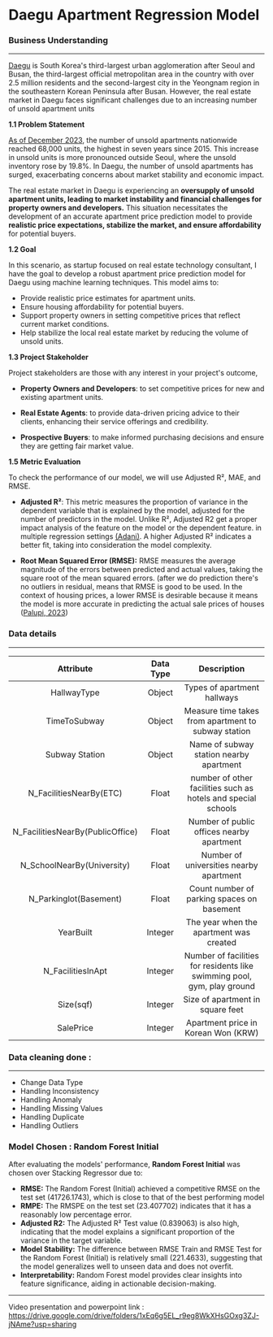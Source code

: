 # Daegu Apartment Regression Model

### Business Understanding
---
[Daegu](https://en.wikipedia.org/wiki/Daegu) is South Korea's third-largest urban agglomeration after Seoul and Busan, the third-largest official metropolitan area in the country with over 2.5 million residents and the second-largest city in the Yeongnam region in the southeastern Korean Peninsula after Busan. However, the real estate market in Daegu faces significant challenges due to an increasing number of unsold apartment units

**1.1 Problem Statement**

[As of December 2023](https://koreajoongangdaily.joins.com/2023/02/07/business/industry/housing/20230207175620058.html), the number of unsold apartments nationwide reached 68,000 units, the highest in seven years since 2015. This increase in unsold units is more pronounced outside Seoul, where the unsold inventory rose by 19.8%​. In Daegu, the number of unsold apartments has surged, exacerbating concerns about market stability and economic impact. 

The real estate market in Daegu is experiencing an **oversupply of unsold apartment units, leading to market instability and financial challenges for property owners and developers.** This situation necessitates the development of an accurate apartment price prediction model to provide **realistic price expectations, stabilize the market, and ensure affordability** for potential buyers.

**1.2 Goal**

In this scenario, as startup focused on real estate technology consultant, I have the goal to develop a robust apartment price prediction model for Daegu using machine learning techniques. This model aims to:
- Provide realistic price estimates for apartment units.
- Ensure housing affordability for potential buyers.
- Support property owners in setting competitive prices that reflect current market conditions.
- Help stabilize the local real estate market by reducing the volume of unsold units.

**1.3 Project Stakeholder**

Project stakeholders are those with any interest in your project's outcome,

- **Property Owners and Developers**: to set competitive prices for new and existing apartment units.

- **Real Estate Agents**: to provide data-driven pricing advice to their clients, enhancing their service offerings and credibility.

- **Prospective Buyers**: to make informed purchasing decisions and ensure they are getting fair market value.

**1.5 Metric Evaluation**

To check the performance of our model, we will use Adjusted R², MAE, and RMSE.

- **Adjusted R²**: This metric measures the proportion of variance in the dependent variable that is explained by the model, adjusted for the number of predictors in the model. Unlike R², Adjusted R2 get a proper impact analysis of the feature on the model or the dependent feature. in multiple regression settings [(Adani)](https://www.aidtm.ac.in/en/blogs/why-r-square-need-to-adjust). A higher Adjusted R² indicates a better fit, taking into consideration the model complexity.



- **Root Mean Squared Error (RMSE):**
    RMSE measures the average magnitude of the errors between predicted and actual values, taking the square root of the mean squared errors. (after we do prediction there's no outliers in residual, means that RMSE is good to be used. In the context of housing prices, a lower RMSE is desirable because it means the model is more accurate in predicting the actual sale prices of houses ([Palupi, 2023](https://ejournal.kresnamediapublisher.com/index.php/jri/article/view/262))


### Data details
---
|             Attribute            | Data Type |                               Description                               |
|:--------------------------------:|:---------:|:-----------------------------------------------------------------------:|
| HallwayType                      | Object    | Types of apartment hallways                                             |
| TimeToSubway                     | Object    | Measure time takes from apartment to subway station                     |
| Subway Station                   | Object    | Name of subway station nearby apartment                                 |
| N_FacilitiesNearBy(ETC)          | Float     | number of other facilities such as hotels and special schools           |
| N_FacilitiesNearBy(PublicOffice) | Float     | Number of public offices nearby apartment                               |
| N_SchoolNearBy(University)       | Float     | Number of universities nearby apartment                                 |
| N_Parkinglot(Basement)           | Float     | Count number of parking spaces on basement                              |
| YearBuilt                        | Integer   | The year when the apartment was created                                 |
| N_FacilitiesInApt                | Integer   | Number of facilities for residents like swimming pool, gym, play ground |
| Size(sqf)                        | Integer   | Size of apartment in square feet                                        |
| SalePrice                        | Integer   | Apartment price in Korean Won (KRW)                                            |



### Data cleaning done :
---
- Change Data Type
- Handling Inconsistency
- Handling Anomaly
- Handling Missing Values
- Handling Duplicate
- Handling Outliers

### Model Chosen : Random Forest Initial

After evaluating the models' performance, **Random Forest Initial** was chosen over Stacking Regressor due to:
- **RMSE:** The Random Forest (Initial) achieved a competitive RMSE on the test set (41726.1743), which is close to that of the best performing model 
- **RMPE:** The RMSPE on the test set (23.407702) indicates that it has a reasonably low percentage error.
- **Adjusted R2:** The Adjusted R² Test value (0.839063) is also high, indicating that the model explains a significant proportion of the variance in the target variable.
- **Model Stability:** The difference between RMSE Train and RMSE Test for the Random Forest (Initial) is relatively small (221.4633), suggesting that the model generalizes well to unseen data and does not overfit.
- **Interpretability:** Random Forest model provides clear insights into feature significance, aiding in actionable decision-making.

---

Video presentation and powerpoint link : 
https://drive.google.com/drive/folders/1xEq6g5EL_r9eg8WkXHsGOxg3ZJ-jNAme?usp=sharing  
